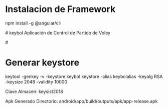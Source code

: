 # Instalacion de Framework
<p>npm install -g @angular/cli</p>
# keybol
Aplicación de Control de Partido de Voley

#<h1>Generar keystore</h1>
<p>
keytool -genkey -v -keystore keybol.keystore -alias keybolalias -keyalg RSA -keysize 2048 -validity 10000
</p>
<p>
Clave Almacen: keysist2018
</p>
<p>
Apk Generado Directorio:  
android/app/build/outputs/apk/app-release.apk
</p>  
